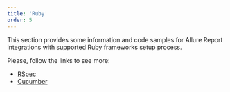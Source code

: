 ```yaml
---
title: 'Ruby'
order: 5
---
```

This section provides some information and code samples for Allure Report integrations with supported Ruby frameworks setup process. 

Please, follow the links to see more:
- [RSpec](./rspec)
- [Cucumber](./cucumber)